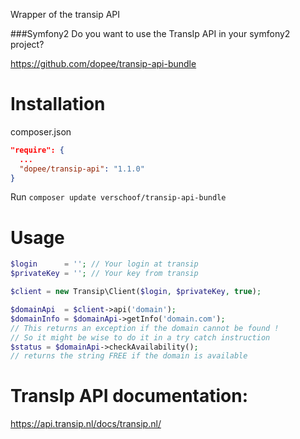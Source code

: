 Wrapper of the transip API


###Symfony2
Do you want to use the TransIp API in your symfony2 project?

https://github.com/dopee/transip-api-bundle

Installation
============

composer.json
```json
"require": {
  ...
  "dopee/transip-api": "1.1.0"
}
```

Run `composer update verschoof/transip-api-bundle`

Usage
======

```php
$login      = ''; // Your login at transip
$privateKey = ''; // Your key from transip

$client = new Transip\Client($login, $privateKey, true);

$domainApi  = $client->api('domain');
$domainInfo = $domainApi->getInfo('domain.com'); 
// This returns an exception if the domain cannot be found !
// So it might be wise to do it in a try catch instruction
$status = $domainApi->checkAvailability(); 
// returns the string FREE if the domain is available
```

TransIp API documentation:
==========================

https://api.transip.nl/docs/transip.nl/

